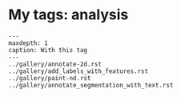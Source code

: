 # My tags: analysis

```{toctree}
---
maxdepth: 1
caption: With this tag
---
../gallery/annotate-2d.rst
../gallery/add_labels_with_features.rst
../gallery/paint-nd.rst
../gallery/annotate_segmentation_with_text.rst
```
